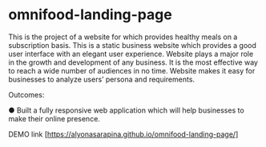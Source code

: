 # omnifood-landing-page

This is the project of a website for which provides healthy meals on a subscription basis. This is a static business website which provides a good user interface with an elegant user experience. Website plays a major role in the growth and development of any business. It is the most effective way to reach a wide number of audiences in no time. Website makes it easy for businesses to analyze users’ persona and requirements.

Outcomes:

● Built a fully responsive web application which will help businesses to make their online presence.

DEMO link [https://alyonasarapina.github.io/omnifood-landing-page/]
